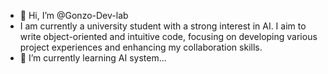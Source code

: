 - 👋 Hi, I’m @Gonzo-Dev-lab
-  I am currently a university student with a strong interest in AI. I aim to write object-oriented and intuitive code, focusing on developing various project experiences and enhancing my collaboration skills.
- 🌱 I’m currently learning AI system...
 

<!---
Gonzo-Dev-lab/Gonzo-Dev-lab is a ✨ special ✨ repository because its `README.md` (this file) appears on your GitHub profile.
You can click the Preview link to take a look at your changes.
--->
